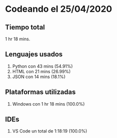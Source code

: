 # Codeando el 25/04/2020

## Tiempo total
1 hr 18 mins.

## Lenguajes usados
1. Python con 43 mins (54.91%)
1. HTML con 21 mins (26.99%)
1. JSON con 14 mins (18.1%)

## Plataformas utilizadas
1. Windows con 1 hr 18 mins (100.0%)

## IDEs
1. VS Code un total de 1:18:19 (100.0%)
